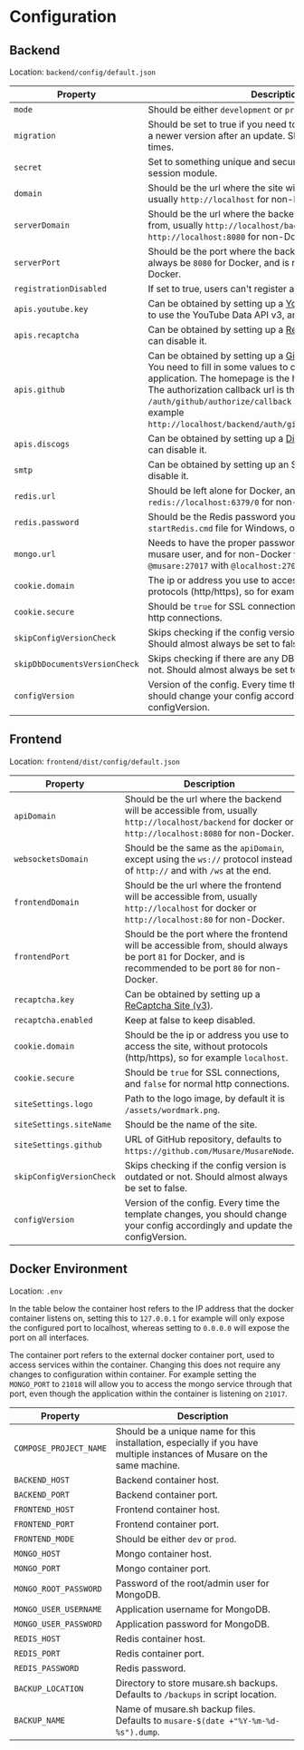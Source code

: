 # Configuration

## Backend
Location: `backend/config/default.json`

| Property | Description |
| --- | --- |
| `mode` | Should be either `development` or `production`. |
| `migration` | Should be set to true if you need to update DB documents to a newer version after an update. Should be false at all other times. |
| `secret` | Set to something unique and secure - used by express's session module. |
| `domain` | Should be the url where the site will be accessible from, usually `http://localhost` for non-Docker. |
| `serverDomain` | Should be the url where the backend will be accessible from, usually `http://localhost/backend` for docker or `http://localhost:8080` for non-Docker. |
| `serverPort` | Should be the port where the backend will listen on, should always be `8080` for Docker, and is recommended for non-Docker. |
| `registrationDisabled` | If set to true, users can't register accounts. |
| `apis.youtube.key` | Can be obtained by setting up a [YouTube API Key](https://developers.google.com/youtube/v3/getting-started). You need to use the YouTube Data API v3, and create an API key. |
| `apis.recaptcha` | Can be obtained by setting up a [ReCaptcha Site (v3)](https://www.google.com/recaptcha/admin), or you can disable it. |
| `apis.github` | Can be obtained by setting up a [GitHub OAuth Application](https://github.com/settings/developers). You need to fill in some values to create the OAuth application. The homepage is the homepage of frontend. The authorization callback url is the backend url with `/auth/github/authorize/callback` added at the end. For example `http://localhost/backend/auth/github/authorize/callback`. |
| `apis.discogs` | Can be obtained by setting up a [Discogs application](https://www.discogs.com/settings/developers), or you can disable it. |
| `smtp` | Can be obtained by setting up an SMTP server, or you can disable it. |
| `redis.url` | Should be left alone for Docker, and changed to `redis://localhost:6379/0` for non-Docker. |
| `redis.password` | Should be the Redis password you either put in your `startRedis.cmd` file for Windows, or `.env` for docker. |
| `mongo.url` | Needs to have the proper password for the MongoDB musare user, and for non-Docker you need to replace `@musare:27017` with `@localhost:27017`. |
| `cookie.domain` | The ip or address you use to access the site, without protocols (http/https), so for example `localhost`. |
| `cookie.secure` | Should be `true` for SSL connections, and `false` for normal http connections. |
| `skipConfigVersionCheck` | Skips checking if the config version is outdated or not. Should almost always be set to false. |
| `skipDbDocumentsVersionCheck` | Skips checking if there are any DB documents outdated or not. Should almost always be set to false. |
| `configVersion` | Version of the config. Every time the template changes, you should change your config accordingly and update the configVersion. |

## Frontend
Location: `frontend/dist/config/default.json`

| Property | Description |
| --- | --- |
| `apiDomain` | Should be the url where the backend will be accessible from, usually `http://localhost/backend` for docker or `http://localhost:8080` for non-Docker. |
| `websocketsDomain` | Should be the same as the `apiDomain`, except using the `ws://` protocol instead of `http://` and with `/ws` at the end. |
| `frontendDomain` | Should be the url where the frontend will be accessible from, usually `http://localhost` for docker or `http://localhost:80` for non-Docker. |
| `frontendPort` | Should be the port where the frontend will be accessible from, should always be port `81` for Docker, and is recommended to be port `80` for non-Docker. |
| `recaptcha.key` | Can be obtained by setting up a [ReCaptcha Site (v3)](https://www.google.com/recaptcha/admin). |
| `recaptcha.enabled` | Keep at false to keep disabled. |
| `cookie.domain` | Should be the ip or address you use to access the site, without protocols (http/https), so for example `localhost`. |
| `cookie.secure` | Should be `true` for SSL connections, and `false` for normal http connections. |
| `siteSettings.logo` | Path to the logo image, by default it is `/assets/wordmark.png`. |
| `siteSettings.siteName` | Should be the name of the site. |
| `siteSettings.github` | URL of GitHub repository, defaults to `https://github.com/Musare/MusareNode`. |
| `skipConfigVersionCheck` | Skips checking if the config version is outdated or not. Should almost always be set to false. |
| `configVersion` | Version of the config. Every time the template changes, you should change your config accordingly and update the configVersion. |

## Docker Environment
Location: `.env`

In the table below the container host refers to the IP address that the docker container listens on, setting this to `127.0.0.1` for example will only expose the configured port to localhost, whereas setting to `0.0.0.0` will expose the port on all interfaces.

The container port refers to the external docker container port, used to access services within the container. Changing this does not require any changes to configuration within container. For example setting the `MONGO_PORT` to `21018` will allow you to access the mongo service through that port, even though the application within the container is listening on `21017`.

| Property | Description |
| --- | --- |
| `COMPOSE_PROJECT_NAME` | Should be a unique name for this installation, especially if you have multiple instances of Musare on the same machine. |
| `BACKEND_HOST` | Backend container host. |
| `BACKEND_PORT` | Backend container port. |
| `FRONTEND_HOST` | Frontend container host. |
| `FRONTEND_PORT` | Frontend container port. |
| `FRONTEND_MODE` | Should be either `dev` or `prod`. |
| `MONGO_HOST` | Mongo container host. |
| `MONGO_PORT` | Mongo container port. |
| `MONGO_ROOT_PASSWORD` | Password of the root/admin user for MongoDB. |
| `MONGO_USER_USERNAME` | Application username for MongoDB. |
| `MONGO_USER_PASSWORD` | Application password for MongoDB. |
| `REDIS_HOST` | Redis container host. |
| `REDIS_PORT` | Redis container port. |
| `REDIS_PASSWORD` | Redis password. |
| `BACKUP_LOCATION` | Directory to store musare.sh backups. Defaults to `/backups` in script location. |
| `BACKUP_NAME` | Name of musare.sh backup files. Defaults to `musare-$(date +"%Y-%m-%d-%s").dump`. |